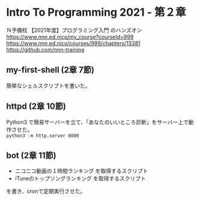 # Intro To Programming 2021 - 第２章

Ｎ予備校 【2021年度】プログラミング入門 のハンズオン  
https://www.nnn.ed.nico/my_course?courseId=999  
https://www.nnn.ed.nico/courses/999/chapters/13381  
https://github.com/nnn-training  


## my-first-shell (2章 7節)

簡単なシェルスクリプトを書いた。  


## httpd (2章 10節)

Python3 で簡易サーバーを立て、「あなたのいいところ診断」をサーバー上で動作させた。  
`python3 -m http.server 8000`  


## bot (2章 11節)

- ニコニコ動画の１時間ランキング を取得するスクリプト  
- iTuneのトップソングランキング を取得するスクリプト  

を書き、cronで定期実行させた。  

